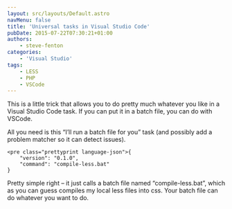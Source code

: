 ```yaml
---
layout: src/layouts/Default.astro
navMenu: false
title: 'Universal tasks in Visual Studio Code'
pubDate: 2015-07-22T07:30:21+01:00
authors:
    - steve-fenton
categories:
    - 'Visual Studio'
tags:
    - LESS
    - PHP
    - VSCode
---
```


This is a little trick that allows you to do pretty much whatever you like in a Visual Studio Code task. If you can put it in a batch file, you can do with VSCode.

All you need is this “I’ll run a batch file for you” task (and possibly add a problem matcher so it can detect issues).

```
<pre class="prettyprint language-json">{
    "version": "0.1.0",
    "command": "compile-less.bat"
}
```
Pretty simple right – it just calls a batch file named “compile-less.bat”, which as you can guess compiles my local less files into css. Your batch file can do whatever you want to do.